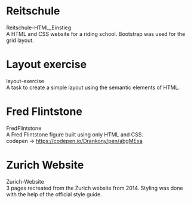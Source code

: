 # Reitschule
Reitschule-HTML_Einstieg <br>
A HTML and CSS website for a riding school. Bootstrap was used for the grid layout.

# Layout exercise
layout-exercise <br>
A task to create a simple layout using the semantic elements of HTML. 

# Fred Flintstone
FredFlintstone <br>
A Fred Flintstone figure built using only HTML and CSS. <br>
codepen -> https://codepen.io/Drankony/pen/abgMExa

# Zurich Website
Zurich-Website <br>
3 pages recreated from the Zurich website from 2014. Styling was done with the help of the official style guide.
